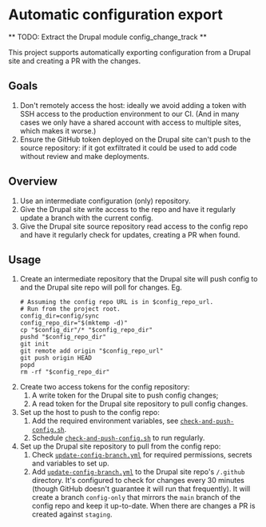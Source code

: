 # Automatic configuration export

** TODO: Extract the Drupal module config_change_track **

This project supports automatically exporting configuration from a Drupal site
and creating a PR with the changes.

## Goals

1. Don't remotely access the host: ideally we avoid adding a token with SSH
   access to the production environment to our CI. (And in many cases we only
   have a shared account with access to multiple sites, which makes it worse.)
2. Ensure the GitHub token deployed on the Drupal site can't push to the source
   repository: if it got exfiltrated it could be used to add code without review
   and make deployments.

## Overview

1. Use an intermediate configuration (only) repository.
2. Give the Drupal site write access to the repo and have it regularly update a
   branch with the current config.
3. Give the Drupal site source repository read access to the config repo and
   have it regularly check for updates, creating a PR when found.

## Usage

1. Create an intermediate repository that the Drupal site will push config to
   and the Drupal site repo will poll for changes. Eg.
   ```shell
   # Assuming the config repo URL is in $config_repo_url.
   # Run from the project root.
   config_dir=config/sync
   config_repo_dir="$(mktemp -d)"
   cp "$config_dir"/* "$config_repo_dir"
   pushd "$config_repo_dir"
   git init
   git remote add origin "$config_repo_url"
   git push origin HEAD
   popd
   rm -rf "$config_repo_dir" 
   ```
2. Create two access tokens for the config repository:
   1. A write token for the Drupal site to push config changes;
   2. A read token for the Drupal site repository to pull config changes.
3. Set up the host to push to the config repo:
   1. Add the required environment variables, see [`check-and-push-config.sh`].
   2. Schedule [`check-and-push-config.sh`] to run regularly.
4. Set up the Drupal site repository to pull from the config repo:
   1. Check [`update-config-branch.yml`] for required permissions, secrets and
      variables to set up.
   2. Add [`update-config-branch.yml`] to the Drupal site repo's `/.github`
      directory. It's configured to check for changes every 30 minutes (though
      GitHub doesn't guarantee it will run that frequently). It will create a
      branch `config-only` that mirrors the `main` branch of the config repo and
      keep it up-to-date. When there are changes a PR is created against
      `staging`.

[`check-and-push-config.sh`]: scripts/check-and-push-config.sh
[`update-config-branch.yml`]: workflow-templates/update-config-branch.yml
